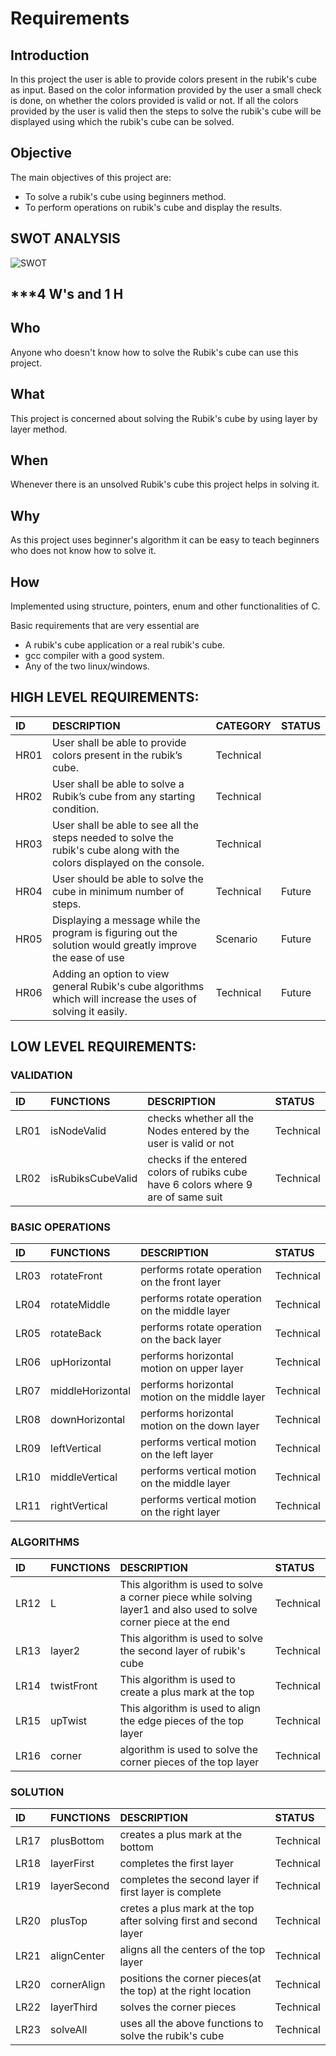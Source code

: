 # Requirements 

## Introduction 
In this project the user is able to provide colors present in the rubik's cube as input. Based on the color information provided by the user a small check is done, on whether the colors provided is valid or not. If all the colors provided by the user is valid then the steps to solve the rubik's cube will be displayed using which the rubik's cube can be solved.

## Objective 
The main objectives of this project are: 
* To solve a rubik's cube using beginners method.
* To perform operations on rubik's cube and display the results.

## SWOT ANALYSIS
![SWOT](https://github.com/GEN-AUG/SDLC_01_Falcon/blob/main/1_Requirements/swot.jpg)

## ***4 W's and 1 H
## Who
Anyone who doesn't know how to solve the Rubik's cube can use this project.
## What
This project is concerned about solving the Rubik's cube by using layer by layer method.
## When 
Whenever there is an unsolved Rubik's cube this project helps in solving it.
## Why
As this project uses beginner's algorithm it can be easy to teach beginners who does not know how to solve it.
## How
Implemented using structure, pointers, enum and other functionalities of C.

Basic requirements that are very essential are
* A rubik's cube application or a real rubik's cube.
* gcc compiler with a good system.
* Any of the two linux/windows.

## HIGH LEVEL REQUIREMENTS:

|ID|DESCRIPTION|CATEGORY|STATUS|
|:-----|:--------------------------------|:----------------|:----------|
|HR01|User shall be able to provide colors present in the rubik’s cube.|Technical|                       |
|HR02|User shall be able to solve a Rubik’s cube from any starting condition.|Technical|                  |
|HR03|User shall be able to see all the steps needed to solve the rubik's cube along with the colors displayed on the console.|Technical|            |
|HR04|User should be able to solve the cube in minimum number of steps.|Technical|Future|
|HR05|Displaying a message while the program is figuring out the solution would greatly improve the ease of use|Scenario|Future|
|HR06|Adding an option to view general Rubik's cube algorithms which will increase the uses of solving it easily.|Technical|Future|

## LOW LEVEL REQUIREMENTS:

### VALIDATION
|ID|FUNCTIONS|DESCRIPTION|STATUS|
|:-------|:-------|:-------|:-------|
|LR01|isNodeValid|checks whether all the Nodes entered by the user is valid or not|Technical|
|LR02|isRubiksCubeValid|checks if the entered colors of rubiks cube have 6 colors where 9 are of same suit|Technical|

### BASIC OPERATIONS
|ID|FUNCTIONS|DESCRIPTION|STATUS|
|:-------|:-------|:-------|:-------|
|LR03|rotateFront|performs rotate operation on the front layer|Technical|
|LR04|rotateMiddle|performs rotate operation on the middle layer|Technical|
|LR05|rotateBack|performs rotate operation on the back layer|Technical|
|LR06|upHorizontal|performs horizontal motion on upper layer|Technical|
|LR07|middleHorizontal|performs horizontal motion on the middle layer|Technical|
|LR08|downHorizontal|performs horizontal motion on the down layer|Technical|
|LR09|leftVertical|performs vertical motion on the left layer|Technical|
|LR10|middleVertical|performs vertical motion on the middle layer|Technical|
|LR11|rightVertical|performs vertical motion on the right layer|Technical|

### ALGORITHMS
|ID|FUNCTIONS|DESCRIPTION|STATUS|
|:-------|:-------|:-------|:-------|
|LR12|L|This algorithm is used to solve a corner piece while solving layer1 and also used to solve corner piece at the end|Technical|
|LR13|layer2|This algorithm is used to solve the second layer of rubik's cube |Technical|
|LR14|twistFront|This algorithm is used to create a plus mark at the top|Technical|
|LR15|upTwist|This algorithm is used to align the edge pieces of the top layer|Technical|
|LR16|corner|algorithm is used to solve the corner pieces of the top layer|Technical|

### SOLUTION
|ID|FUNCTIONS|DESCRIPTION|STATUS|
|:-------|:-------|:-------|:-------|
|LR17|plusBottom|creates a plus mark at the bottom|Technical|
|LR18|layerFirst|completes the first layer|Technical|
|LR19|layerSecond|completes the second layer if first layer is complete|Technical|
|LR20|plusTop|cretes a plus mark at the top after solving first and second layer|Technical|
|LR21|alignCenter|aligns all the centers of the top layer|Technical|
|LR20|cornerAlign|positions the corner pieces(at the top) at the right location|Technical|
|LR22|layerThird|solves the corner pieces|Technical|
|LR23|solveAll|uses all the above functions to solve the rubik's cube|Technical|

